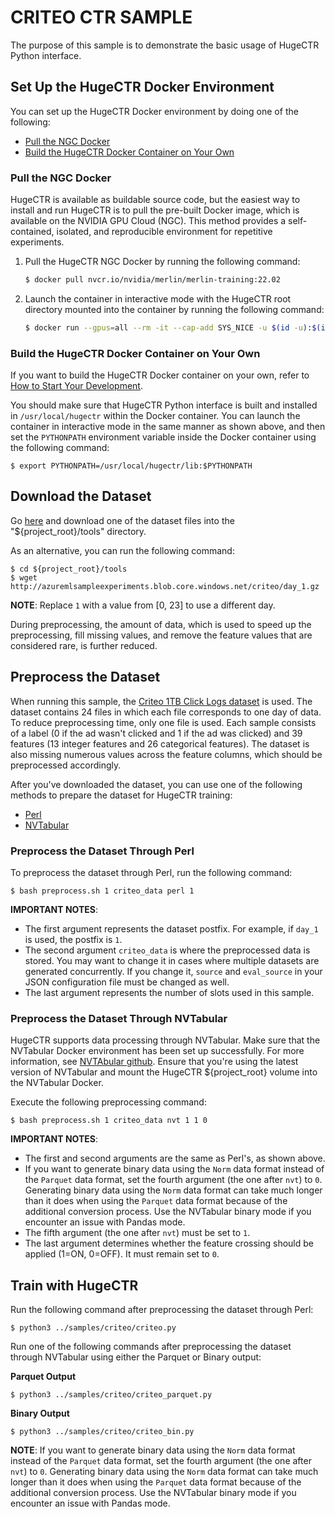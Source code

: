 # CRITEO CTR SAMPLE #
The purpose of this sample is to demonstrate the basic usage of HugeCTR Python interface.

## Set Up the HugeCTR Docker Environment ##
You can set up the HugeCTR Docker environment by doing one of the following:
- [Pull the NGC Docker](#pull-the-ngc-docker)
- [Build the HugeCTR Docker Container on Your Own](#build-the-hugectr-docker-container-on-your-own)

### Pull the NGC Docker ###
HugeCTR is available as buildable source code, but the easiest way to install and run HugeCTR is to pull the pre-built Docker image, which is available on the NVIDIA GPU Cloud (NGC). This method provides a self-contained, isolated, and reproducible environment for repetitive experiments.

1. Pull the HugeCTR NGC Docker by running the following command:
   ```bash
   $ docker pull nvcr.io/nvidia/merlin/merlin-training:22.02
   ```
2. Launch the container in interactive mode with the HugeCTR root directory mounted into the container by running the following command:
   ```bash
   $ docker run --gpus=all --rm -it --cap-add SYS_NICE -u $(id -u):$(id -g) -v $(pwd):/hugectr -w /hugectr nvcr.io/nvidia/merlin/merlin-training:22.02
   ```  

### Build the HugeCTR Docker Container on Your Own ###
If you want to build the HugeCTR Docker container on your own, refer to [How to Start Your Development](../../docs/hugectr_contributor_guide.md#how-to-start-your-development).

You should make sure that HugeCTR Python interface is built and installed in `/usr/local/hugectr` within the Docker container. You can launch the container in interactive mode in the same manner as shown above, and then set the `PYTHONPATH` environment variable inside the Docker container using the following command:
```shell
$ export PYTHONPATH=/usr/local/hugectr/lib:$PYTHONPATH
``` 

## Download the Dataset ##
Go [here](https://ailab.criteo.com/download-criteo-1tb-click-logs-dataset/) and download one of the dataset files into the "${project_root}/tools" directory. 

As an alternative, you can run the following command:
```
$ cd ${project_root}/tools
$ wget http://azuremlsampleexperiments.blob.core.windows.net/criteo/day_1.gz
```

**NOTE**: Replace `1` with a value from [0, 23] to use a different day.

During preprocessing, the amount of data, which is used to speed up the preprocessing, fill missing values, and remove the feature values that are considered rare, is further reduced.

## Preprocess the Dataset ##
When running this sample, the [Criteo 1TB Click Logs dataset](https://ailab.criteo.com/download-criteo-1tb-click-logs-dataset/) is used. The dataset contains 24 files in which each file corresponds to one day of data. To reduce preprocessing time, only one file is used. Each sample consists of a label (0 if the ad wasn't clicked and 1 if the ad was clicked) and 39 features (13 integer features and 26 categorical features). The dataset is also missing numerous values across the feature columns, which should be preprocessed accordingly.

After you've downloaded the dataset, you can use one of the following methods to prepare the dataset for HugeCTR training:
- [Perl](#preprocess-the-dataset-through-perl)
- [NVTabular](#preprocess-the-dataset-through-nvtabular)

### Preprocess the Dataset Through Perl ###
To preprocess the dataset through Perl, run the following command:
```shell
$ bash preprocess.sh 1 criteo_data perl 1
```
**IMPORTANT NOTES**: 
- The first argument represents the dataset postfix.  For example, if `day_1` is used, the postfix is `1`.
- The second argument `criteo_data` is where the preprocessed data is stored. You may want to change it in cases where multiple datasets are generated concurrently. If you change it, `source` and `eval_source` in your JSON configuration file must be changed as well.
- The last argument represents the number of slots used in this sample.

### Preprocess the Dataset Through NVTabular ###
HugeCTR supports data processing through NVTabular. Make sure that the NVTabular Docker environment has been set up successfully. For more information, see [NVTAbular github](https://github.com/NVIDIA/NVTabular). Ensure that you're using the latest version of NVTabular and mount the HugeCTR ${project_root} volume into the NVTabular Docker.

Execute the following preprocessing command:
   ```shell
   $ bash preprocess.sh 1 criteo_data nvt 1 1 0
   ```

**IMPORTANT NOTES**: 
- The first and second arguments are the same as Perl's, as shown above.
- If you want to generate binary data using the `Norm` data format instead of the `Parquet` data format, set the fourth argument (the one after `nvt`) to `0`. Generating binary data using the `Norm` data format can take much longer than it does when using the `Parquet` data format because of the additional conversion process. Use the NVTabular binary mode if you encounter an issue with Pandas mode.
- The fifth argument (the one after `nvt`)  must be set to `1`.
- The last argument determines whether the feature crossing should be applied (1=ON, 0=OFF). It must remain set to `0`.

## Train with HugeCTR ##
Run the following command after preprocessing the dataset through Perl:
```shell
$ python3 ../samples/criteo/criteo.py
```

Run one of the following commands after preprocessing the dataset through NVTabular using either the Parquet or Binary output:

**Parquet Output**
```shell
$ python3 ../samples/criteo/criteo_parquet.py
```

**Binary Output**
```shell
$ python3 ../samples/criteo/criteo_bin.py
```

**NOTE**: If you want to generate binary data using the `Norm` data format instead of the `Parquet` data format, set the fourth argument (the one after `nvt`) to `0`. Generating binary data using the `Norm` data format can take much longer than it does when using the `Parquet` data format because of the additional conversion process. Use the NVTabular binary mode if you encounter an issue with Pandas mode.
